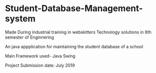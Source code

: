 # Student-Database-Management-system

Made During industrial training in webskitters Technology solutions in 6th semester of Enginnering

An java appplication for maintaining the student database of a school

Main Framework used- Java Swing

Project Submission date: July 2019
